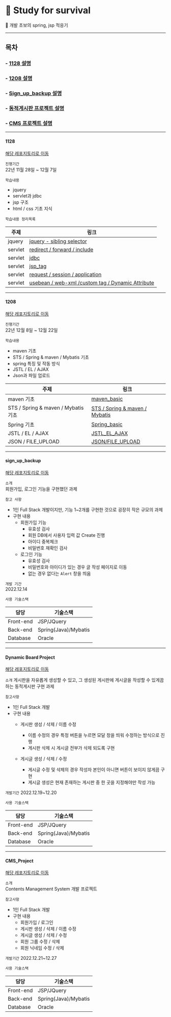 
# 🌟 Study for survival

 📍 개발 초보의 spring, jsp 적응기

----

## 목차

### - [1128 설명](#1128)    
###  - [1208 설명](#1208)    
### - [Sign_up_backup 설명](#sign_up_backup)    
### - [동적게시판 프로젝트 설명](#Dynamic-Board-Project)
### - [CMS 프로젝트 설명](#CMS_Project)

---

#### 1128

[해당 레포지토리로 이동](https://github.com/ssook1222/Study-for-survival/tree/master/1128)

`진행기간`     
22년 11월 28일 ~ 12월 7일     

`학습내용` 
- jquery
- servlet과 jdbc
- jsp 구조
- html / css 기초 지식

`학습내용 정리목록`

|주제|링크|
|------|---|
|jquery|[jquery - sibling selector](https://github.com/ssook1222/Study-for-survival/tree/master/1128/jquery/jquery_selector.md)|
|servlet|[redirect / forward / include](https://github.com/ssook1222/Study-for-survival/tree/master/1128/servlet/servlet_redirect_forward_include.md)|
|servlet|[jdbc](https://github.com/ssook1222/Study-for-survival/tree/master/1128/servlet/jdbc.md)|
|servlet|[jsp_tag](https://github.com/ssook1222/Study-for-survival/tree/master/1128/servlet/jsp_tag.md)
|servlet|[request / session / application](https://github.com/ssook1222/Study-for-survival/tree/master/1128/servlet/req_session_app.md)
|servlet|[usebean / web-xml /custom tag / Dynamic Attribute](https://github.com/ssook1222/Study-for-survival/tree/master/1128/servlet/usebean_webXml_customTag_DynamicAttr.md)


---

#### 1208

[해당 레포지토리로 이동](https://github.com/ssook1222/Study-for-survival/tree/master/1208)

`진행기간`     
22년 12월 8일 ~ 12월 22일

`학습내용`
- maven 기초    
- STS / Spring & maven / Mybatis 기초
- spring 특징 및 작동 방식
- JSTL / EL / AJAX
- Json과 파일 업로드

|주제|링크|
|------|---|
|maven 기초|[maven_basic](https://github.com/ssook1222/Study-for-survival/tree/master/1208/spring/maven_basic.md)|
|STS / Spring & maven / Mybatis 기초|[STS / Spring & maven / Mybatis](https://github.com/ssook1222/Study-for-survival/tree/master/1208/spring/STS_springMaven_Mybatis.md)|
|Spring 기초|[Spring_basic](https://github.com/ssook1222/Study-for-survival/tree/master/1208/spring/spring_basic.md)|
|JSTL / EL / AJAX|[JSTL_EL_AJAX](https://github.com/ssook1222/Study-for-survival/blob/master/1208/spring/JSTL_EL_AJAX.md)|
|JSON / FILE_UPLOAD|[JSON/FILE_UPLOAD](https://github.com/ssook1222/Study-for-survival/blob/master/1208/spring/JSON_FileUpload.md)|

---

#### sign_up_backup

[해당 레포지토리로 이동](https://github.com/ssook1222/Study-for-survival/tree/master/sign_up_backup)

`소개`    
회원가입, 로그인 기능을 구현했던 과제

`참고 사항`
- 1인 Full Stack 개발이지만, 기능 1~2개를 구현한 것으로 굉장히 작은 규모의 과제
- 구현 내용
    - 회원가입 기능
        - 유효성 검사
        - 회원 DB에서 사용자 입력 값 Create 진행
        - 아이디 중복체크 
        - 비밀번호 재확인 검사
    - 로그인 기능
        - 유효성 검사
        - 비밀번호와 아이디가 있는 경우 글 작성 페이지로 이동
        - 없는 경우 없다는 `Alert` 창을 띄움
    
`개발 기간`   
2022.12.14

`사용 기술스택`    

| 담당 |기술스택|
|------|---|
|Front-end | JSP/JQuery |
|Back-end|Spring(Java)/Mybatis|
|Database|Oracle|

---

#### Dynamic Board Project

[해당 레포지토리로 이동](https://github.com/ssook1222/Study-for-survival/tree/master/Dynamic_Board)


`소개`
게시판을 자유롭게 생성할 수 있고, 그 생성된 게시판에 게시글을 작성할 수 있게끔 하는 동적게시판 구현 과제

`참고사항`
- 1인 Full Stack 개발
- 구현 내용
    - 게시판 생성 / 삭제 / 이름 수정
        - 이름 수정의 경우 특정 버튼을 누르면 모달 창을 띄워 수정하는 방식으로 진행
        - 게시판 삭제 시 게시글 전부가 삭제 되도록 구현
    
    - 게시글 생성 / 삭제 / 수정
        - 게시글 수정 및 삭제의 경우 작성자 본인이 아니면 버튼이 보이지 않게끔 구현
        - 게시글 생성은 현재 존재하는 게시판 중 한 곳을 지정해야만 작성 가능

`개발기간` 2022.12.19~12.20    

`사용 기술스택`

| 담당 |기술스택|
|------|---|
|Front-end | JSP/JQuery |
|Back-end|Spring(Java)/Mybatis|
|Database|Oracle|

---

#### CMS_Project

[해당 레포지토리로 이동](https://github.com/ssook1222/Study-for-survival/tree/master/CMS_Project)

`소개`    
Contents Management System 개발 프로젝트


`참고사항`
- 1인 Full Stack 개발
- 구현 내용
    - 회원가입 / 로그인
    - 게시판 생성 / 삭제 / 이름 수정
    - 게시글 생성 / 삭제 / 수정
    - 회원 그룹 수정 / 삭제
    - 회원 닉네임 수정 / 삭제

`개발기간` 2022.12.21~12.27

`사용 기술스택`

| 담당 |기술스택|
|------|---|
|Front-end | JSP/JQuery |
|Back-end|Spring(Java)/Mybatis|
|Database|Oracle|
